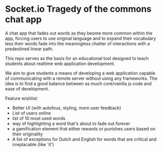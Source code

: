 # Socket.io Tragedy of the commons chat app

A chat app that fades out words as they beome more common within the app, forcing users to use original language and to expand their vocabulary less their words fade into the meaningless chatter of interactions with a predestined linear path.

This repo serves as the basis for an educational tool designed to teach students about realtime web application development.

We aim to give students a means of developing a web application capable of communicating with a remote server without using any frameworks. The idea is to find a good balance between as much core/vanilla js code and ease of development.

Feature wishlist:
* Better UI (with autofous, styling, more user feedback)
* List of users online
* list of 10 most used words
* way of highlighting a word that's about to fade out forever
* a gamification element that either rewards or punishes users based on their originality
* A list of exceptions for Dutch and English for words that are critical and irreplacable (like 'it')